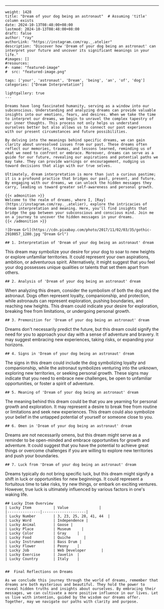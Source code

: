 ---
    weight: 1428
    title: "Dream of your dog being an astronaut"  # Assuming 'title' column exists
    date: 2024-10-13T08:48:00+08:00
    lastmod: 2024-10-13T08:48:00+08:00
    draft: false
    author: "ray"
    authorLink: "https://instagram.com/ray._.atelier"
    description: "Discover how 'Dream of your dog being an astronaut' can interpret your future and uncover its significant meanings in your life."
    #images: []
    #resources:
    #- name: "featured-image"
    #  src: "featured-image.png"
    
    tags: ['your', 'astronaut', 'Dream', 'being', 'an', 'of', 'dog']
    categories: ["Dream Interpretation"]
    
    lightgallery: true
    ---
    
    Dreams have long fascinated humanity, serving as a window into our subconscious. Understanding and analyzing dreams can provide valuable insights into our emotions, fears, and desires. When we take the time to interpret our dreams, we begin to unravel the complex tapestry of our inner thoughts. This process not only helps us understand ourselves better but also allows us to connect our past experiences with our present circumstances and future possibilities.
    
    By delving into the meanings behind specific dreams, we can gain clarity about unresolved issues from our past. These dreams often reflect our memories, traumas, and lessons learned, reminding us of what we need to confront or embrace. Moreover, dreams can serve as a guide for our future, revealing our aspirations and potential paths we may take. They can provide warnings or encouragement, nudging us toward decisions that align with our true selves.
    
    Ultimately, dream interpretation is more than just a curious pastime; it is a profound practice that bridges our past, present, and future. By engaging with our dreams, we can unlock the hidden messages they carry, leading us toward greater self-awareness and personal growth.
    
    {{< admonition >}}
    Welcome to the realm of dreams, where I, [Ray](https://instagram.com/ray._.atelier), explore the intricacies of dream interpretation and meaning. Here, you’ll find insights that bridge the gap between your subconscious and conscious mind. Join me on a journey to uncover the hidden messages in your dreams.
    {{< /admonition >}}
    
    ![Dream Grl](https://cdn.pixabay.com/photo/2017/11/02/03/35/gothic-2910057_1280.jpg "Dream Grl")
    
    ## 1. Interpretation of 'Dream of your dog being an astronaut' dream
    
This dream may symbolize your desire for your dog to soar to new heights or explore unfamiliar territories. It could represent your own aspirations, ambition, or adventurous spirit. Alternatively, it might suggest that you feel your dog possesses unique qualities or talents that set them apart from others.
    
    ## 2. Analysis of 'Dream of your dog being an astronaut' dream
    
When analyzing this dream, consider the symbolism of both the dog and the astronaut. Dogs often represent loyalty, companionship, and protection, while astronauts can represent exploration, pushing boundaries, and reaching new heights. This dream could indicate your desire for exploration, breaking free from limitations, or undergoing personal growth.
    
    ## 3. Premonition for 'Dream of your dog being an astronaut' dream
    
Dreams don't necessarily predict the future, but this dream could signify the need for you to approach your day with a sense of adventure and bravery. It may suggest embracing new experiences, taking risks, or expanding your horizons.
    
    ## 4. Signs in 'Dream of your dog being an astronaut' dream
    
The signs in this dream could include the dog symbolizing loyalty and companionship, while the astronaut symbolizes venturing into the unknown, exploring new territories, or seeking personal growth. These signs may indicate that you need to embrace new challenges, be open to unfamiliar opportunities, or foster a spirit of adventure.
    
    ## 5. Meaning of 'Dream of your dog being an astronaut' dream
    
The meaning behind this dream could be that you are yearning for personal growth and exploration. It may represent a desire to break free from routine or limitations and seek new experiences. This dream could also symbolize your belief in the untapped potential of yourself or someone close to you.
    
    ## 6. Omen in 'Dream of your dog being an astronaut' dream
    
Dreams are not necessarily omens, but this dream might serve as a reminder to be open-minded and embrace opportunities for growth and adventure. It could suggest that you have the potential to achieve great things or overcome challenges if you are willing to explore new territories and push your boundaries.
    
    ## 7. Luck from 'Dream of your dog being an astronaut' dream
    
Dreams typically do not bring specific luck, but this dream might signify a shift in luck or opportunities for new beginnings. It could represent a fortuitous time to take risks, try new things, or embark on exciting ventures. However, true luck is ultimately influenced by various factors in one's waking life.
    
    ## Lucky Item Overview
    | Lucky Item          | Value              |
    |---------------|--------------------|
    | Lucky Number        | 3, 23, 25, 28, 41, 44  |
    | Lucky Word          | Independence |
    | Lucky Animal        | Goose |
    | Lucky Place         | Museum     |
    | Lucky Color         | Gray     |
    | Lucky Food          | Quiche      |
    | Lucky Instrument    | Bass Drum |
    | Lucky Flower        | Peony    |
    | Lucky Job           | Web Developer       |
    | Lucky Exercise      | Javelin  |
    | Lucky Country       | Italy    |
    
    
    ##  Final Reflections on Dreams
    
    As we conclude this journey through the world of dreams, remember that dreams are both mysterious and beautiful. They hold the power to reveal hidden truths and insights about ourselves. By embracing their messages, we can cultivate a more positive influence in our lives. Let us live with intention, guided by the wisdom our dreams offer. Together, may we navigate our paths with clarity and purpose.
    